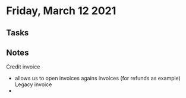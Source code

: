 # Friday, March 12 2021

## Tasks

## Notes
Credit invoice
* allows us to open invoices agains invoices (for refunds as example)
Legacy invoice
* 

